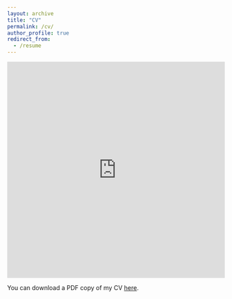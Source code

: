 ```yaml
---
layout: archive
title: "CV"
permalink: /cv/
author_profile: true
redirect_from:
  - /resume
---
```


<iframe src="https://pvilledieu.github.io/files/pdf/english_cv.pdf" width="100%" height="500" frameborder="no" border="0" marginwidth="0" marginheight="0"></iframe>

You can download a PDF copy of my CV [here](https://pvilledieu.github.io/files/pdf/english_cv.pdf).
